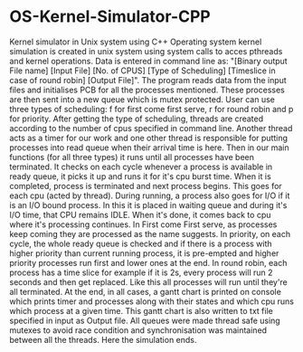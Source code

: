 # OS-Kernel-Simulator-CPP
Kernel simulator in Unix system using C++
Operating system kernel simulation is created in unix system using system calls to acces pthreads and kernel operations.
Data is entered in command line as: "[Binary output File name] [Input File] [No. of CPUS] [Type of Scheduling] [Timeslice in case of round robin] [Output File]".
The program reads data from the input files and initialises PCB for all the processes mentioned.
These processes are then sent into a new queue which is mutex protected.
User can use three types of scheduling: f for first come first serve, r for round robin and p for priority.
After getting the type of scheduling, threads are created according to the number of cpus specified in command line.
Another thread acts as a timer for our work and one other thread is responsible for putting processes into read queue when their arrival time is here.
Then in our main functions (for all three types) it runs until all processes have been terminated.
It checks on each cycle whenever a process is available in ready queue, it picks it up and runs it for it's cpu burst time. When it is completed, process is terminated and next process begins. This goes for each cpu (acted by thread).
During running, a process also goes for I/O if it is an I/O bound process. In this it is placed in waiting queue and during it's I/O time, that CPU remains IDLE. When it's done, it comes back to cpu where it's processing continues.
In First come First serve, as processes keep coming they are processed as the name suggests.
In priority, on each cycle, the whole ready queue is checked and if there is a process with higher priority than current running process, it is pre-empted and higher priority processes run first and lower ones at the end.
In round robin, each process has a time slice for example if it is 2s, every process will run 2 seconds and then get replaced. Like this all processes will run until they're all terminated.
At the end, in all cases, a gantt chart is printed on console which prints timer and processes along with their states and which cpu runs which process at a given time.
This gantt chart is also written to txt file specified in input as Output file.
All queues were made thread safe using mutexes to avoid race condition and synchronisation was maintained between all the threads.
Here the simulation ends.
